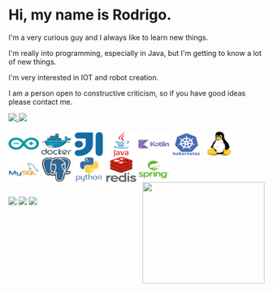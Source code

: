 # Hi, my name is Rodrigo. 

I'm a very curious guy and I always like to learn new things. 

I'm really into programming, especially in Java, but I'm getting to know a lot of new things. 

I'm very interested in IOT and robot creation. 

I am a person open to constructive criticism, so if you have good ideas please contact me.

<div>
  <a href="https://github.com/rodrigospimentacwb">
  <img height="180em" src="https://github-readme-stats.vercel.app/api?username=rodrigospimentacwb&count_private=true&show_icons=true&theme=react"/>
  <img height="180em" src="https://github-readme-stats.vercel.app/api/top-langs/?username=rodrigospimentacwb&count_private=true&show_icons=true&theme=react&langs_count=8&layout=compact)](https://github.com/anuraghazra/github-readme-stats"/>
  </a>
</div>
<div style="display: inline_block" ><br>  
  <img align="center" alt="Arduino" height="50" width="60" src="https://github.com/rodrigospimentacwb/devicons/blob/master/arduino-original.svg">
  <img align="center" alt="Docker" height="50" width="60" src="https://github.com/rodrigospimentacwb/devicons/blob/master/docker-original-wordmark.svg">
  <img align="center" alt="IntelliJ" height="50" width="60" src="https://github.com/rodrigospimentacwb/devicons/blob/master/intellij-plain.svg">
  <img align="center" alt="Java" height="50" width="60" src="https://github.com/rodrigospimentacwb/devicons/blob/master/java-original-wordmark.svg">
  <img align="center" alt="Kotlin" height="50" width="60" src="https://github.com/rodrigospimentacwb/devicons/blob/master/kotlin-plain-wordmark.svg">
  <img align="center" alt="Kubernetes" height="50" width="60" src="https://github.com/rodrigospimentacwb/devicons/blob/master/kubernetes-plain-wordmark.svg">
  <img align="center" alt="Linux" height="50" width="60" src="https://github.com/rodrigospimentacwb/devicons/blob/master/linux-original.svg">
  <img align="center" alt="Mysql" height="50" width="60" src="https://github.com/rodrigospimentacwb/devicons/blob/master/mysql-original-wordmark.svg">
  <img align="center" alt="Postgres" height="50" width="60" src="https://github.com/rodrigospimentacwb/devicons/blob/master/postgresql-original.svg">
  <img align="center" alt="Python" height="50" width="60" src="https://github.com/rodrigospimentacwb/devicons/blob/master/python-original-wordmark.svg">
  <img align="center" alt="Redis" height="50" width="60" src="https://github.com/rodrigospimentacwb/devicons/blob/master/redis-original-wordmark.svg">
  <img align="center" alt="Spring" height="50" width="60" src="https://github.com/rodrigospimentacwb/devicons/blob/master/spring-original-wordmark.svg">
  
  <img align="right" height="200" width="240" src="https://github.com/rodrigospimentacwb/rodrigospimentacwb/blob/main/images/ranger.gif">
</div>

##
  
<div>   
  <a href="https://www.instagram.com/rodrigospepper/" target="_blank"><img src="https://img.shields.io/badge/-Instagram-%23E4405F?style=for-the-badge&logo=instagram&logoColor=white" target="_blank"></a> 	 
  <a href = ""><img src="https://img.shields.io/badge/-Gmail-%23333?style=for-the-badge&logo=gmail&logoColor=white" target="_blank"></a>
  <a href="https://www.linkedin.com/in/rodrigo-pimenta-bb857925" target="_blank"><img src="https://img.shields.io/badge/-LinkedIn-%230077B5?style=for-the-badge&logo=linkedin&logoColor=white" target="_blank"></a>
</div>
